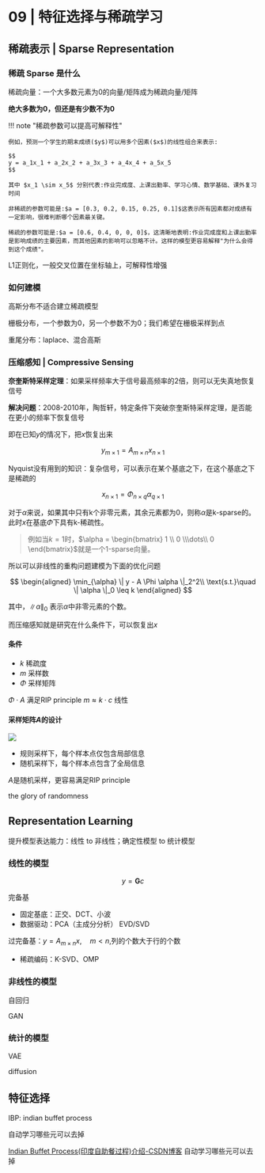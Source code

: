 # 09 | 特征选择与稀疏学习

## 稀疏表示 | Sparse Representation

### 稀疏 Sparse 是什么

稀疏向量：一个大多数元素为0的向量/矩阵成为稀疏向量/矩阵

**绝大多数为0，但还是有少数不为0**

!!! note "稀疏参数可以提高可解释性"

    例如，预测一个学生的期末成绩($y$)可以用多个因素($x$)的线性组合来表示:

    $$
    y = a_1x_1 + a_2x_2 + a_3x_3 + a_4x_4 + a_5x_5
    $$

    其中 $x_1 \sim x_5$ 分别代表:作业完成度、上课出勤率、学习心情、数学基础、课外复习时间

    非稀疏的参数可能是:$a = [0.3, 0.2, 0.15, 0.25, 0.1]$这表示所有因素都对成绩有一定影响，很难判断哪个因素最关键。

    稀疏的参数可能是:$a = [0.6, 0.4, 0, 0, 0]$，这清晰地表明:作业完成度和上课出勤率是影响成绩的主要因素，而其他因素的影响可以忽略不计。这样的模型更容易解释"为什么会得到这个成绩"。




L1正则化，一般交叉位置在坐标轴上，可解释性增强

### 如何建模


高斯分布不适合建立稀疏模型

栅极分布，一个参数为0，另一个参数不为0；我们希望在栅极采样到点

重尾分布：laplace、混合高斯



### 压缩感知 | Compressive Sensing

**奈奎斯特采样定理**：如果采样频率大于信号最高频率的2倍，则可以无失真地恢复信号

**解决问题**：2008-2010年，陶哲轩，特定条件下突破奈奎斯特采样定理，是否能在更小的频率下恢复信号



即在已知$y$的情况下，把$x$恢复出来

$$
y_{m\times 1} = A_{m\times n}x_{n\times 1}
$$

Nyquist没有用到的知识：复杂信号，可以表示在某个基底之下，在这个基底之下是稀疏的

$$
x_{n\times 1} = \Phi_{n\times q} \alpha_{q\times 1}
$$

对于$\alpha$来说，如果其中只有k个非零元素，其余元素都为0，则称$\alpha$是k-sparse的。此时$x$在基底$\Phi$下具有k-稀疏性。

> 例如当$k=1$时，$\alpha = \begin{bmatrix} 1 \\ 0 \\\dots\\ 0 \end{bmatrix}$就是一个1-sparse向量。


所以可以非线性的重构问题建模为下面的优化问题

$$
\begin{aligned}
\min_{\alpha} \| y - A \Phi \alpha \|_2^2\\
\text{s.t.}\quad \| \alpha \|_0 \leq k
\end{aligned}
$$

其中，$\| \alpha \|_0$ 表示$\alpha$中非零元素的个数。

而压缩感知就是研究在什么条件下，可以恢复出$x$



#### 条件

- $k$ 稀疏度
- $m$ 采样数
- $\Phi$ 采样矩阵


$\Phi \cdot A$ 满足RIP principle
$m \approx k \cdot c$ 线性 


#### 采样矩阵$A$的设计

![](https://philfan-pic.oss-cn-beijing.aliyuncs.com/web_pic/Math__ML__assets__09-SparseRepresentation.assets__20241017153420.webp)

- 规则采样下，每个样本点仅包含局部信息
- 随机采样下，每个样本点包含了全局信息

$A$是随机采样，更容易满足RIP principle

the glory of randomness

## Representation Learning

提升模型表达能力：线性 to 非线性；确定性模型 to 统计模型

### 线性的模型

$$
y = \mathbf{G}c
$$

完备基
- 固定基底：正交、DCT、小波
- 数据驱动：PCA（主成分分析） EVD/SVD

过完备基：$y = A_{m \times n}x,\quad m < n$,列的个数大于行的个数

- 稀疏编码：K-SVD、OMP








### 非线性的模型

自回归

GAN

### 统计的模型

VAE

diffusion





## 特征选择


IBP: indian buffet process

自动学习哪些元可以去掉

[Indian Buffet Process(印度自助餐过程)介绍-CSDN博客](https://blog.csdn.net/qy20115549/article/details/78532939)
自动学习哪些元可以去掉





